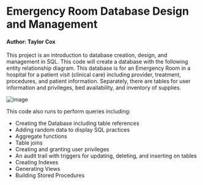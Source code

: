 # Emergency Room Database Design and Management

#### Author: Taylor Cox

This project is an introduction to database creation, design, and management in SQL. This code will create a database with the following entity relationship diagram. This database is for an Emergency Room in a hospital for a patient visit (clinical care) including provider, treatment, procedures, and patient information. Separately, there are tables for user information and privileges, bed availability, and inventory of supplies.

![image](https://user-images.githubusercontent.com/89612584/147424596-ef7ecda8-97dc-4687-8f1e-0eb777282192.png)

This code also runs to perform queries including:
  - Creating the Database including table references
  - Adding random data to display SQL practices
  - Aggregate functions
  - Table joins
  - Creating and granting user privileges
  - An audit trail with triggers for updating, deleting, and inserting on tables
  - Creating Indexes
  - Generating Views
  - Building Stored Procedures

